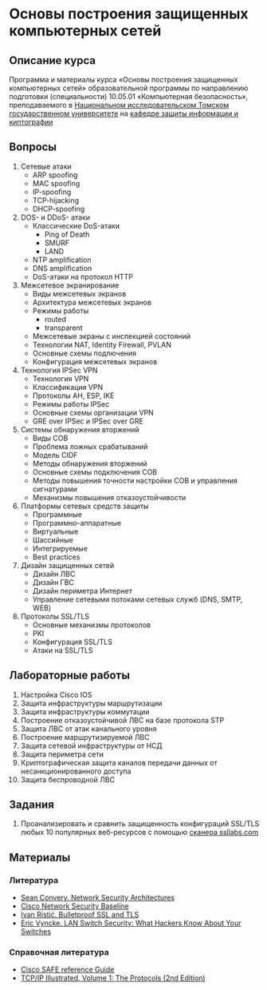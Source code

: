 # Основы построения защищенных компьютерных сетей

## Описание курса

Программа и материалы курса «Основы построения защищенных компьютерных сетей»
образовательной программы по направлению подготовки (специальности)
10.05.01 «Компьютерная безопасность», преподаваемого в [Национальном исследовательском Томском государственном университете](http://www.tsu.ru) на [кафедре защиты информации и киптографии](http://isc.tsu.ru)

## Вопросы

1. Сетевые атаки
    * ARP spoofing
    * MAC spoofing
    * IP-spoofing
    * TCP-hijacking
    * DHCP-spoofing
1. DOS- и DDoS- атаки
    * Классические DoS-атаки
      * Ping of Death
      * SMURF
      * LAND
    * NTP amplification
    * DNS amplification
    * DoS-атаки на протокол HTTP
1. Межсетевое экранирование
    * Виды межсетевых экранов
    * Архитектура межсетевых экранов
    * Режимы работы
      * routed
      * transparent
    * Межсетевые экраны с инспекцией состояний
    * Технологии NAT, Identity Firewall, PVLAN
    * Основные схемы подлючения
    * Конфигурация межсетевых экранов
1. Технология IPSec VPN
    * Технология VPN
    * Классификация VPN
    * Протоколы AH, ESP, IKE
    * Режимы работы IPSec
    * Основные схемы организации VPN
    * GRE over IPSec и IPSec over GRE
1. Системы обнаружения вторжений
    * Виды СОВ
    * Проблема ложных срабатываний
    * Модель CIDF 
    * Методы обнаружения вторжений
    * Основные схемы подключения СОВ
    * Методы повышения точности настройки СОВ и управления сигнатурами
    * Механизмы повышения отказоустойчивости
1. Платформы сетевых средств защиты
    * Программные
    * Программно-аппаратные
    * Виртуальные 
    * Шассийные
    * Интегрируемые
    * Best practices
1. Дизайн защищенных сетей
    * Дизайн ЛВС
    * Дизайн ГВС
    * Дизайн периметра Интернет
    * Управление сетевыми потоками сетевых служб (DNS, SMTP, WEB)
1. Протоколы SSL/TLS
    * Основные механизмы протоколов
    * PKI
    * Конфигурация SSL/TLS
    * Атаки на SSL/TLS
    
## Лабораторные работы

1. Настройка Cisco IOS
2. Защита инфраструктуры маршрутизации
3. Защита инфраструктуры коммутации
4. Построение отказоустойчивой ЛВС на базе протокола STP
5. Защита ЛВС от атак канального уровня
6. Построение маршрутизируемой ЛВС
7. Защита сетевой инфраструктуры от НСД
8. Защита периметра сети
9. Криптографическая защита каналов передачи данных от несанкционированного доступа
10. Защита беспроводной ЛВС

## Задания
1. Проанализировать и сравнить защищенность конфигураций SSL/TLS любых 10 популярных веб-ресурсов с помощью [сканера ssllabs.com](http://www.ssllabs.com)

## Материалы

### Литература
* [Sean Convery. Network Security Architectures](http://www.amazon.com/Network-Security-Architectures-Networking-Technology/dp/158714297X)
* [Cisco Network Security Baseline](http://www.cisco.com/c/en/us/td/docs/solutions/Enterprise/Security/Baseline_Security/securebasebook.html)
* [Ivan Ristić. Bulletproof SSL and TLS](https://www.feistyduck.com/books/bulletproof-ssl-and-tls/)
* [Eric Vyncke. LAN Switch Security: What Hackers Know About Your Switches](http://www.amazon.com/LAN-Switch-Security-Hackers-Switches/dp/1587052563)

### Справочная литература
* [Cisco SAFE reference Guide](http://www.cisco.com/c/en/us/td/docs/solutions/Enterprise/Security/SAFE_RG/SAFE_rg.html)
* [TCP/IP Illustrated. Volume 1: The Protocols (2nd Edition)](http://www.amazon.com/gp/product/0321336313/)

